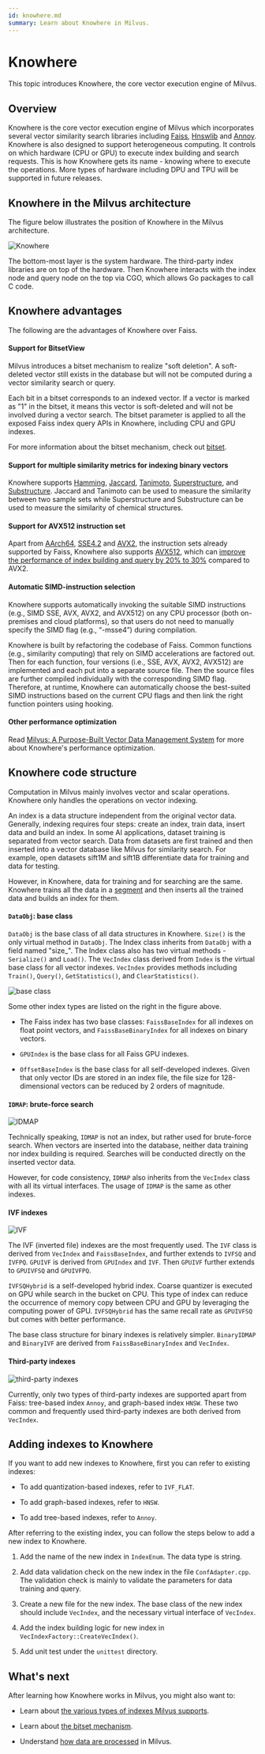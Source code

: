 ```yaml
---
id: knowhere.md
summary: Learn about Knowhere in Milvus.
---
```


# Knowhere

This topic introduces Knowhere, the core vector execution engine of Milvus.

## Overview

Knowhere is the core vector execution engine of Milvus which incorporates several vector similarity search libraries including [Faiss](https://github.com/facebookresearch/faiss), [Hnswlib](https://github.com/nmslib/hnswlib) and [Annoy](https://github.com/spotify/annoy). Knowhere is also designed to support heterogeneous computing. It controls on which hardware (CPU or GPU) to execute index building and search requests. This is how Knowhere gets its name - knowing where to execute the operations. More types of hardware including DPU and TPU will be supported in future releases.

## Knowhere in the Milvus architecture

The figure below illustrates the position of Knowhere in the Milvus architecture.

![Knowhere](../../../assets/knowhere_architecture.png "Knowhere in the Milvus architecture.")

The bottom-most layer is the system hardware. The third-party index libraries are on top of the hardware. Then Knowhere interacts with the index node and query node on the top via CGO, which allows Go packages to call C code.

## Knowhere advantages

The following are the advantages of Knowhere over Faiss.

#### Support for BitsetView

Milvus introduces a bitset mechanism to realize "soft deletion". A soft-deleted vector still exists in the database but will not be computed during a vector similarity search or query. 

Each bit in a bitset corresponds to an indexed vector. If a vector is marked as "1" in the bitset, it means this vector is soft-deleted and will not be involved during a vector search. The bitset parameter is applied to all the exposed Faiss index query APIs in Knowhere, including CPU and GPU indexes.

For more information about the bitset mechanism, check out [bitset](bitset.md).

#### Support for multiple similarity metrics for indexing binary vectors

Knowhere supports [Hamming](metric.md#Hamming-distance), [Jaccard](metric.md#Jaccard-distance), [Tanimoto](metric.md#Tanimoto-distance), [Superstructure](metric.md#Superstructure), and [Substructure](metric.md#Substructure). Jaccard and Tanimoto can be used to measure the similarity between two sample sets while Superstructure and Substructure can be used to measure the similarity of chemical structures.

#### Support for AVX512 instruction set

Apart from [AArch64](https://en.wikipedia.org/wiki/AArch64), [SSE4.2](https://en.wikipedia.org/wiki/SSE4#SSE4.2) and [AVX2](https://en.wikipedia.org/wiki/Advanced_Vector_Extensions), the instruction sets already supported by Faiss, Knowhere also supports [AVX512](https://en.wikipedia.org/wiki/AVX-512), which can [improve the performance of index building and query by 20% to 30%](https://milvus.io/blog/milvus-performance-AVX-512-vs-AVX2.md) compared to AVX2.

#### Automatic SIMD-instruction selection

Knowhere supports automatically invoking the suitable SIMD instructions (e.g., SIMD SSE, AVX, AVX2, and AVX512) on any CPU processor (both on-premises and cloud platforms), so that users do not need to manually specify the SIMD flag (e.g., “-msse4”) during compilation. 

Knowhere is built by refactoring the codebase of Faiss. Common functions (e.g., similarity computing) that rely on SIMD accelerations are factored out. Then for each function, four versions (i.e., SSE, AVX, AVX2, AVX512) are implemented and each put into a separate source file. Then the source files are further compiled individually with the corresponding SIMD flag. Therefore, at runtime, Knowhere can automatically choose the best-suited SIMD instructions based on the current CPU flags and then link the right function pointers using hooking.

#### Other performance optimization

Read [Milvus: A Purpose-Built Vector Data Management System](https://www.cs.purdue.edu/homes/csjgwang/pubs/SIGMOD21_Milvus.pdf) for more about Knowhere's performance optimization.

## Knowhere code structure

Computation in Milvus mainly involves vector and scalar operations. Knowhere only handles the operations on vector indexing. 

An index is a data structure independent from the original vector data. Generally, indexing requires four steps: create an index, train data, insert data and build an index. In some AI applications, dataset training is separated from vector search. Data from datasets are first trained and then inserted into a vector database like Milvus for similarity search. For example, open datasets sift1M and sift1B differentiate data for training and data for testing. 

However, in Knowhere, data for training and for searching are the same. Knowhere trains all the data in a [segment](https://milvus.io/blog/deep-dive-1-milvus-architecture-overview.md#Segments) and then inserts all the trained data and builds an index for them.

#### `DataObj`: base class

`DataObj` is the base class of all data structures in Knowhere. `Size()` is the only virtual method in `DataObj`. The Index class inherits from `DataObj` with a field named "size_". The Index class also has two virtual methods - `Serialize()` and `Load()`. The `VecIndex` class derived from `Index` is the virtual base class for all vector indexes. `VecIndex` provides methods including `Train()`, `Query()`, `GetStatistics()`, and `ClearStatistics()`.

![base class](../../../assets/Knowhere_base_classes.png "Knowhere base classes.")

Some other index types are listed on the right in the figure above.

- The Faiss index has two base classes: `FaissBaseIndex` for all indexes on float point vectors, and `FaissBaseBinaryIndex` for all indexes on binary vectors.

- `GPUIndex` is the base class for all Faiss GPU indexes.

- `OffsetBaseIndex` is the base class for all self-developed indexes. Given that only vector IDs are stored in an index file, the file size for 128-dimensional vectors can be reduced by 2 orders of magnitude. 

#### `IDMAP`: brute-force search

![IDMAP](../../../assets/IDMAP.png "IDMAP code structure.")

Technically speaking, `IDMAP` is not an index, but rather used for brute-force search. When vectors are inserted into the database, neither data training nor index building is required. Searches will be conducted directly on the inserted vector data.

However, for code consistency, `IDMAP` also inherits from the `VecIndex` class with all its virtual interfaces. The usage of `IDMAP` is the same as other indexes.

#### IVF indexes

![IVF](../../../assets/IVF.png "Code structure of IVF indexes.")

The IVF (inverted file) indexes are the most frequently used. The `IVF` class is derived from `VecIndex` and `FaissBaseIndex`, and further extends to `IVFSQ` and `IVFPQ`. `GPUIVF` is derived from `GPUIndex` and `IVF`. Then `GPUIVF` further extends to `GPUIVFSQ` and `GPUIVFPQ`.

`IVFSQHybrid` is a self-developed hybrid index. Coarse quantizer is executed on GPU while search in the bucket on CPU. This type of index can reduce the occurrence of memory copy between CPU and GPU by leveraging the computing power of GPU. `IVFSQHybrid` has the same recall rate as `GPUIVFSQ` but comes with better performance.

The base class structure for binary indexes is relatively simpler. `BinaryIDMAP` and `BinaryIVF` are derived from `FaissBaseBinaryIndex` and `VecIndex`.

#### Third-party indexes

![third-party indexes](../../../assets/third_party_index.png "Code structure of other third-party indexes.")

Currently, only two types of third-party indexes are supported apart from Faiss: tree-based index `Annoy`, and graph-based index `HNSW`. These two common and frequently used third-party indexes are both derived from `VecIndex`.

## Adding indexes to Knowhere

If you want to add new indexes to Knowhere, first you can refer to existing indexes:

- To add quantization-based indexes, refer to `IVF_FLAT`.

- To add graph-based indexes, refer to `HNSW`.

- To add tree-based indexes, refer to `Annoy`.

After referring to the existing index, you can follow the steps below to add a new index to Knowhere.

1. Add the name of the new index in `IndexEnum`. The data type is string.

2. Add data validation check on the new index in the file `ConfAdapter.cpp`. The validation check is mainly to validate the parameters for data training and query.

3. Create a new file for the new index. The base class of the new index should include `VecIndex`, and the necessary virtual interface of `VecIndex`.

4. Add the index building logic for new index in `VecIndexFactory::CreateVecIndex()`.

5. Add unit test under the `unittest` directory.

## What's next

After learning how Knowhere works in Milvus, you might also want to:

- Learn about [the various types of indexes Milvus supports](index.md).
- Learn about [the bitset mechanism](bitset.md).

- Understand [how data are processed](data_processing.md) in Milvus.
